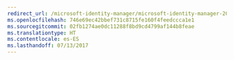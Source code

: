 ```yaml
---
redirect_url: /microsoft-identity-manager/microsoft-identity-manager-2016-upgrade-from-fim-2010-r2
ms.openlocfilehash: 746e69ec42bbef731c8715fe160f4feedccca1e1
ms.sourcegitcommit: 02fb1274ae0dc11288f8bd9cd4799af144b8feae
ms.translationtype: HT
ms.contentlocale: es-ES
ms.lasthandoff: 07/13/2017
---
```

